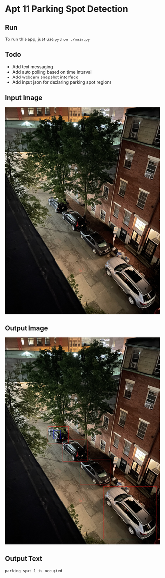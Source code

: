 # Apt 11 Parking Spot Detection

## Run

To run this app, just use `python ./main.py`

## Todo
- Add text messaging
- Add auto polling based on time interval
- Add webcam snapshot interface
- Add input json for declaring parking spot regions

## Input Image
![Input Image](https://github.com/blozano824/Apt11ParkingSpotDetection/blob/main/demo_photo.jpg)

## Output Image
![Output Image](https://github.com/blozano824/Apt11ParkingSpotDetection/blob/main/result.jpg)

## Output Text
`parking spot 1 is occupied`

